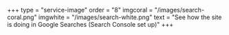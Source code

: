 +++
type = "service-image"
order = "8"
imgcoral = "/images/search-coral.png"
imgwhite = "/images/search-white.png"
text = "See how the site is doing in Google Searches (Search Console set up)"
+++
